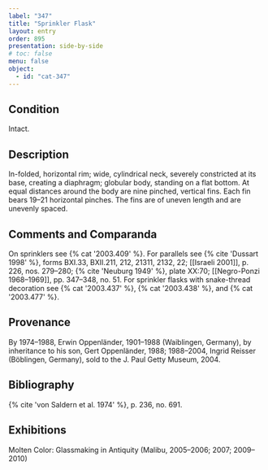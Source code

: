 ```yaml
---
label: "347"
title: "Sprinkler Flask"
layout: entry
order: 895
presentation: side-by-side
# toc: false
menu: false
object:
  - id: "cat-347"
---
```


## Condition

Intact.

## Description

In-folded, horizontal rim; wide, cylindrical neck, severely constricted at its base, creating a diaphragm; globular body, standing on a flat bottom. At equal distances around the body are nine pinched, vertical fins. Each fin bears 19–21 horizontal pinches. The fins are of uneven length and are unevenly spaced.

## Comments and Comparanda

On sprinklers see {% cat '2003.409' %}. For parallels see {% cite 'Dussart 1998' %}, forms BXI.33, BXII.211, 212, 21311, 2132, 22; [[Israeli 2001]], p. 226, nos. 279–280; {% cite 'Neuburg 1949' %}, plate XX:70; [[Negro-Ponzi 1968–1969]], pp. 347–348, no. 51. For sprinkler flasks with snake-thread decoration see {% cat '2003.437' %}, {% cat '2003.438' %}, and {% cat '2003.477' %}.

## Provenance

By 1974–1988, Erwin Oppenländer, 1901–1988 (Waiblingen, Germany), by inheritance to his son, Gert Oppenländer, 1988; 1988–2004, Ingrid Reisser (Böblingen, Germany), sold to the J. Paul Getty Museum, 2004.

## Bibliography

{% cite 'von Saldern et al. 1974' %}, p. 236, no. 691.

## Exhibitions

Molten Color: Glassmaking in Antiquity (Malibu, 2005–2006; 2007; 2009–2010)